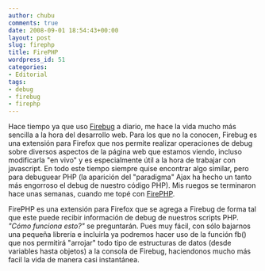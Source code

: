```yaml
---
author: chubu
comments: true
date: 2008-09-01 18:54:43+00:00
layout: post
slug: firephp
title: FirePHP
wordpress_id: 51
categories:
- Editorial
tags:
- debug
- firebug
- firephp
---
```


Hace tiempo ya que uso [Firebug](http://www.getfirebug.com/) a diario, me hace la vida mucho más sencilla a la hora del desarrollo web. Para los que no la conocen, Firebug es una extensión para Firefox que nos permite realizar operaciones de debug sobre diversos aspectos de la página web que estamos viendo, incluso modificarla "en vivo" y es especialmente útil a la hora de trabajar con javascript. En todo este tiempo siempre quise encontrar algo similar, pero para debuguear PHP (la aparición del "paradigma" Ajax ha hecho un tanto más engorroso el debug de nuestro código PHP). Mis ruegos se terminaron hace unas semanas, cuando me topé con [FirePHP](http://www.firephp.org/).

FirePHP es una extensión para Firefox que se agrega a Firebug de forma tal que este puede recibir información de debug de nuestros scripts PHP. _"Cómo funciona esto?"_ se preguntarán. Pues muy fácil, con sólo bajarnos una pequeña librería e incluirla ya podremos hacer uso de la función fb() que nos permitirá "arrojar" todo tipo de estructuras de datos (desde variables hasta objetos) a la consola de Firebug, haciendonos mucho más facil la vida de manera casi instantánea.
